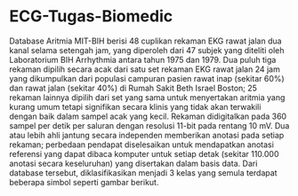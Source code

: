 # ECG-Tugas-Biomedic

Database Aritmia MIT-BIH berisi 48 cuplikan rekaman EKG rawat jalan dua kanal selama setengah jam, yang diperoleh dari 47 subjek yang diteliti oleh Laboratorium BIH Arrhythmia  antara tahun 1975 dan 1979. Dua puluh tiga rekaman dipilih secara acak dari satu set rekaman EKG rawat jalan 24 jam yang dikumpulkan dari populasi campuran pasien rawat inap (sekitar 60%) dan rawat jalan (sekitar 40%) di Rumah Sakit Beth Israel Boston; 25 rekaman lainnya dipilih dari set yang sama untuk menyertakan aritmia yang kurang umum tetapi signifikan secara klinis yang tidak akan terwakili dengan baik dalam sampel acak yang kecil.
Rekaman didigitalkan pada 360 sampel per detik per saluran dengan resolusi 11-bit pada rentang 10 mV. Dua atau lebih ahli jantung secara independen memberikan anotasi pada setiap rekaman; perbedaan pendapat diselesaikan untuk mendapatkan anotasi referensi yang dapat dibaca komputer untuk setiap detak (sekitar 110.000 anotasi secara keseluruhan) yang disertakan dalam basis data. Dari database tersebut, diklasifikasikan menjadi 3 kelas yang semula terdapat beberapa simbol seperti gambar berikut.

